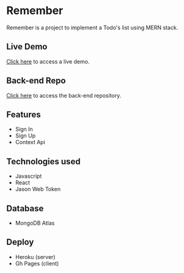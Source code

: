 # Remember
Remember is a project to implement a Todo's list using MERN stack.

## Live Demo
[Click here](https://lucasmorettorodrigues.github.io/remember/) to access a live demo.

## Back-end Repo
[Click here](https://github.com/LucasMorettoRodrigues/remember-api) to access the back-end repository.

## Features
- Sign In
- Sign Up
- Context Api

## Technologies used
- Javascript
- React
- Jason Web Token

## Database
- MongoDB Atlas

## Deploy
- Heroku (server)
- Gh Pages (client)
